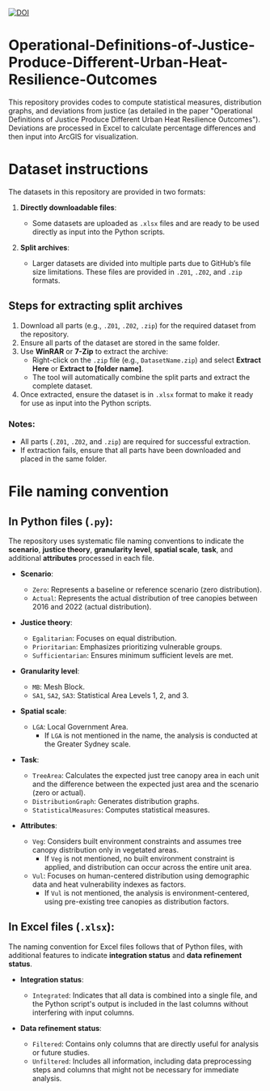 [![DOI](https://zenodo.org/badge/902176445.svg)](https://doi.org/10.5281/zenodo.14627576)

# Operational-Definitions-of-Justice-Produce-Different-Urban-Heat-Resilience-Outcomes
This repository provides codes to compute statistical measures, distribution graphs, and deviations from justice (as detailed in the paper "Operational Definitions of Justice Produce Different Urban Heat Resilience Outcomes"). Deviations are processed in Excel to calculate percentage differences and then input into ArcGIS for visualization.

# Dataset instructions
The datasets in this repository are provided in two formats:

1. **Directly downloadable files**:  
   - Some datasets are uploaded as `.xlsx` files and are ready to be used directly as input into the Python scripts.

2. **Split archives**:  
   - Larger datasets are divided into multiple parts due to GitHub’s file size limitations. These files are provided in `.Z01`, `.Z02`, and `.zip` formats.

## Steps for extracting split archives
1. Download all parts (e.g., `.Z01`, `.Z02`, `.zip`) for the required dataset from the repository.
2. Ensure all parts of the dataset are stored in the same folder.
3. Use **WinRAR** or **7-Zip** to extract the archive:
   - Right-click on the `.zip` file (e.g., `DatasetName.zip`) and select **Extract Here** or **Extract to [folder name]**.
   - The tool will automatically combine the split parts and extract the complete dataset.
4. Once extracted, ensure the dataset is in `.xlsx` format to make it ready for use as input into the Python scripts.

### Notes:
- All parts (`.Z01`, `.Z02`, and `.zip`) are required for successful extraction.
- If extraction fails, ensure that all parts have been downloaded and placed in the same folder.

# File naming convention
## In Python files (`.py`):
The repository uses systematic file naming conventions to indicate the **scenario**, **justice theory**, **granularity level**, **spatial scale**, **task**, and additional **attributes** processed in each file.

- **Scenario**:
  - `Zero`: Represents a baseline or reference scenario (zero distribution).
  - `Actual`: Represents the actual distribution of tree canopies between 2016 and 2022 (actual distribution).

- **Justice theory**:
  - `Egalitarian`: Focuses on equal distribution.
  - `Prioritarian`: Emphasizes prioritizing vulnerable groups.
  - `Sufficientarian`: Ensures minimum sufficient levels are met.

- **Granularity level**:
  - `MB`: Mesh Block.
  - `SA1`, `SA2`, `SA3`: Statistical Area Levels 1, 2, and 3.

- **Spatial scale**:
  - `LGA`: Local Government Area.
    - If `LGA` is not mentioned in the name, the analysis is conducted at the Greater Sydney scale.

- **Task**:
  - `TreeArea`: Calculates the expected just tree canopy area in each unit and the difference between the expected just area and the scenario (zero or actual).
  - `DistributionGraph`: Generates distribution graphs.
  - `StatisticalMeasures`: Computes statistical measures.

- **Attributes**:
  - `Veg`: Considers built environment constraints and assumes tree canopy distribution only in vegetated areas.
    - If `Veg` is not mentioned, no built environment constraint is applied, and distribution can occur across the entire unit area.
  - `Vul`: Focuses on human-centered distribution using demographic data and heat vulnerability indexes as factors.
    - If `Vul` is not mentioned, the analysis is environment-centered, using pre-existing tree canopies as distribution factors.

## In Excel files (`.xlsx`):
The naming convention for Excel files follows that of Python files, with additional features to indicate **integration status** and **data refinement status**.

- **Integration status**:
  - `Integrated`: Indicates that all data is combined into a single file, and the Python script's output is included in the last columns without interfering with input columns.

- **Data refinement status**:
  - `Filtered`: Contains only columns that are directly useful for analysis or future studies.
  - `Unfiltered`: Includes all information, including data preprocessing steps and columns that might not be necessary for immediate analysis.
